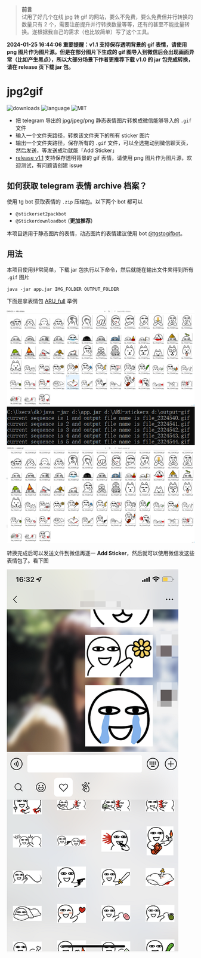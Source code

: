 > **前言**  
> 试用了好几个在线 jpg 转 gif 的网站，要么不免费，要么免费但并行转换的数量只有 2 个，需要注册提升并行转换数量等等，还有的甚至不能批量转换。遂根据我自己的需求（也比较简单）写了这个工具。

**2024-01-25 16:44:06 重要提醒：v1.1 支持保存透明背景的 gif 表情，请使用 png 图片作为图片源。但是在部分图片下生成的 gif 图导入到微信后会出现画面异常（比如产生黑点），所以大部分场景下作者更推荐下载 v1.0 的 jar 包完成转换，请在 release 页下载 jar 包。**

# jpg2gif

![downloads](https://img.shields.io/github/downloads/hellodk34/jpg2gif/total) ![language](https://img.shields.io/badge/language-Java-green) ![MIT](https://img.shields.io/github/license/hellodk34/jpg2gif?style=plastic)

- 把 telegram 导出的 jpg/jpeg/png 静态表情图片转换成微信能够导入的 `.gif` 文件
- 输入一个文件夹路径，转换该文件夹下的所有 sticker 图片
- 输出一个文件夹路径，保存所有的 `.gif` 文件，可以全选拖动到微信聊天页，然后发送，等发送成功就能「Add Sticker」
- [release v1.1](https://github.com/hellodk34/jpg2gif/releases/tag/v1.1) 支持保存透明背景的 gif 表情，请使用 png 图片作为图片源，欢迎测试，有问题请创建 issue

## 如何获取 telegram 表情 archive 档案？

使用 tg bot 获取表情的 `.zip` 压缩包。以下两个 bot 都可以

- `@stickerset2packbot`
- `@Stickerdownloadbot` (**更加推荐**)

本项目适用于静态图片的表情，动态图片的表情建议使用 bot [@tgstogifbot](https://github.com/ed-asriyan/tgs-to-gif)。

## 用法

本项目使用非常简单，下载 jar 包执行以下命令，然后就能在输出文件夹得到所有 `.gif` 图片

```
java -jar app.jar IMG_FOLDER OUTPUT_FOLDER
```

下面是拿表情包 [ARU_full](https://t.me/addstickers/ARU_full) 举例

![](./images/1.png)
![](./images/2.png)
![](./images/3.png)

转换完成后可以发送文件到微信再逐一 **Add Sticker**，然后就可以使用微信发这些表情包了。看下图

![](./images/4.png)
